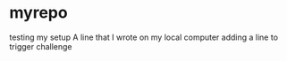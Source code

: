 # myrepo
testing my setup
A line that I wrote on my local computer
adding a line to trigger challenge
